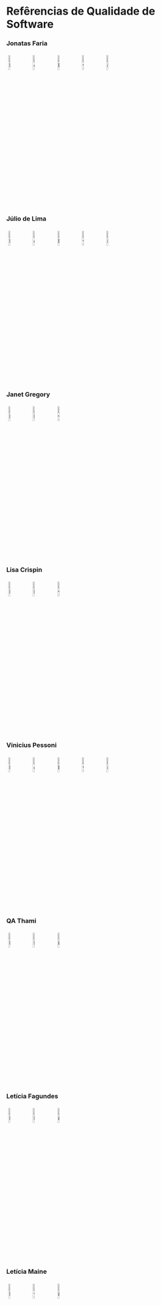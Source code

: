 # Refêrencias de Qualidade de Software

### Jonatas Faria

 <p align="">
<img alt="Foto de Jonatas" width="10%" style="padding:5px" src="https://lh3.googleusercontent.com/a/AEdFTp7JTBWQICaO6UVIBOe2ZC8xocjDcS4XgphZT6AN=s88-w88-h88-c-k"/>
	<a href="https://github.com/jonatasmfaria"><img alt="github" width="10%" style="padding:5px" src="https://img.icons8.com/clouds/100/000000/github.png"/></a>
	<a href="https://www.linkedin.com/in/jonatasmfaria/"><img alt="linkedin" width="10%" style="padding:5px" src="https://img.icons8.com/clouds/100/000000/linkedin.png"/></a>
	<a href="https://www.youtube.com/@qajonatasmartins"><img alt="youtube" width="10%" style="padding:5px" src="https://img.icons8.com/clouds/344/youtube.png"/></a>
	<a href="https://www.instagram.com/qajonatasmartins/"><img alt="instagram" width="10%" style="padding:5px" src="https://img.icons8.com/clouds/100/000000/instagram.png"/></a>
</p>

### Júlio de Lima

 <p align="">
<img alt="Foto de Júlio de Lima" width="10%" style="padding:5px" src="https://media.licdn.com/dms/image/D4E03AQF3DnX4LLBOIQ/profile-displayphoto-shrink_200_200/0/1671314422964?e=1677110400&v=beta&t=R4ZLzLFlEFdh4Euq2hT6aS75lYINdEnRnqPS_sJpAeM"/>
	<a href="https://github.com/juliodelimas"><img alt="github" width="10%" style="padding:5px" src="https://img.icons8.com/clouds/100/000000/github.png"/></a>
	<a href="https://www.linkedin.com/in/juliodelimas/"><img alt="linkedin" width="10%" style="padding:5px" src="https://img.icons8.com/clouds/100/000000/linkedin.png"/></a>
	<a href="https://www.youtube.com/@JuliodeLimas"><img alt="youtube" width="10%" style="padding:5px" src="https://img.icons8.com/clouds/344/youtube.png"/></a>
	<a href="https://www.instagram.com/juliodelimasinsta/"><img alt="instagram" width="10%" style="padding:5px" src="https://img.icons8.com/clouds/100/000000/instagram.png"/></a>
</p>

### Janet Gregory

 <p align="">
<img alt="Foto de Janet Gregory" width="10%" style="padding:5px" src="https://media.licdn.com/dms/image/C4D03AQHrbbMVjmwkXw/profile-displayphoto-shrink_200_200/0/1516237796689?e=1677110400&v=beta&t=2g5lq53VkLif-OPmkCGfEt_cg6kRr_binkuhUcOCOs0"/>
	<a href="https://www.linkedin.com/in/janetgregory/"><img alt="linkedin" width="10%" style="padding:5px" src="https://img.icons8.com/clouds/100/000000/linkedin.png"/></a>
	<a href="https://www.youtube.com/@AgileTestingFellowship"><img alt="youtube" width="10%" style="padding:5px" src="https://img.icons8.com/clouds/344/youtube.png"/></a>
</p>

### Lisa Crispin

 <p align="">
<img alt="Foto de Lisa Crispin" width="10%" style="padding:5px" src="https://media.licdn.com/dms/image/C4E03AQFUZI7JIav6Rg/profile-displayphoto-shrink_200_200/0/1562020098906?e=1677110400&v=beta&t=ELshWU73Awid1SR8ozdJx6aSJlnrg7WC1QDbm2InMAc"/>
	<a href="https://www.linkedin.com/in/lisa-crispin-88420a/"><img alt="linkedin" width="10%" style="padding:5px" src="https://img.icons8.com/clouds/100/000000/linkedin.png"/></a>
	<a href="https://www.youtube.com/@AgileTestingFellowship"><img alt="youtube" width="10%" style="padding:5px" src="https://img.icons8.com/clouds/344/youtube.png"/></a>
</p>

### Vinicius Pessoni

 <p align="">
<img alt="Foto de Vinicius Pessoni" width="10%" style="padding:5px" src="https://media.licdn.com/dms/image/C4E03AQESGV_GFU-Ymw/profile-displayphoto-shrink_200_200/0/1654858435972?e=1677110400&v=beta&t=5pkpt-2iqnqCFEQsTGOEjwxt-AL871f6Yyeh0_qdazk"/>
	<a href="https://github.com/viniciuspessoni"><img alt="github" width="10%" style="padding:5px" src="https://img.icons8.com/clouds/100/000000/github.png"/></a>
	<a href="https://www.linkedin.com/in/viniciuspessoni/"><img alt="linkedin" width="10%" style="padding:5px" src="https://img.icons8.com/clouds/100/000000/linkedin.png"/></a>
	<a href="https://www.youtube.com/@pessonizando"><img alt="youtube" width="10%" style="padding:5px" src="https://img.icons8.com/clouds/344/youtube.png"/></a>
	<a href="https://www.instagram.com/pessonizando/"><img alt="instagram" width="10%" style="padding:5px" src="https://img.icons8.com/clouds/100/000000/instagram.png"/></a>
</p>

### QA Thami

 <p align="">
<img alt="Foto de QA Thami" width="10%" style="padding:5px" src="https://media.licdn.com/dms/image/D4D03AQGgmS_PNQPRfQ/profile-displayphoto-shrink_200_200/0/1667526929285?e=1677110400&v=beta&t=fNJxlg3whxseSFaWO2Us-hDK7uAjA5bxEx7-n4W_bFc"/>
	<a href="https://www.linkedin.com/in/thamires-a-659a8411b/"><img alt="linkedin" width="10%" style="padding:5px" src="https://img.icons8.com/clouds/100/000000/linkedin.png"/></a>
	<a href="https://www.instagram.com/qa.thami/"><img alt="instagram" width="10%" style="padding:5px" src="https://img.icons8.com/clouds/100/000000/instagram.png"/></a>
</p>

### Letícia Fagundes

 <p align="">
<img alt="Foto de Letícia Fagundes" width="10%" style="padding:5px" src="https://media.licdn.com/dms/image/C4D03AQEB7cDilQwpxQ/profile-displayphoto-shrink_200_200/0/1668015417684?e=1677110400&v=beta&t=wovOH7WuN465A_O7aEq0YjE9Hyhg5_WRzCFk62KuHKg"/>
	<a href="https://www.linkedin.com/in/let%C3%ADcia-fagundes-05023b138/"><img alt="linkedin" width="10%" style="padding:5px" src="https://img.icons8.com/clouds/100/000000/linkedin.png"/></a>
	<a href="https://www.instagram.com/explica.qa/"><img alt="instagram" width="10%" style="padding:5px" src="https://img.icons8.com/clouds/100/000000/instagram.png"/></a>
</p>

### Letícia Maine

 <p align="">
<img alt="Foto de Letícia Maine" width="10%" style="padding:5px" src="https://yt3.googleusercontent.com/ytc/AMLnZu9bW_eL16srVnhHeCg9XNG7-XJKPU5tWgvfuZgkCw=s88-c-k-c0x00ffffff-no-rj"/>
	<a href="https://www.youtube.com/channel/UCwWUziFUFY2TRkQ79zjmIuA"><img alt="youtube" width="10%" style="padding:5px" src="https://img.icons8.com/clouds/344/youtube.png"/></a>
	<a href="https://www.instagram.com/lelemaine/"><img alt="instagram" width="10%" style="padding:5px" src="https://img.icons8.com/clouds/100/000000/instagram.png"/></a>
</p>
